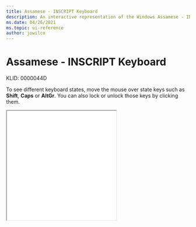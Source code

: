 ```yaml
---
title: Assamese - INSCRIPT Keyboard
description: An interactive representation of the Windows Assamese - INSCRIPT keyboard. To see different keyboard states, click or move the mouse over the state keys.
ms.date: 04/26/2021
ms.topic: ui-reference
author: jowilco
---
```


# Assamese - INSCRIPT Keyboard

KLID: 0000044D

To see different keyboard states, move the mouse over state keys such as **Shift**, **Caps** or **AltGr**. You can also lock or unlock those keys by clicking them.

<iframe src="kbdinasa.html" height="300"></iframe>
